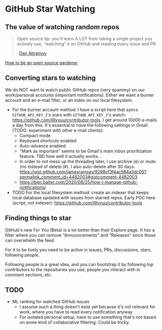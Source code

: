 # GitHub Star Watching

## The value of watching random repos

> Open source tip: you’ll learn A LOT from taking a single project you actively use, “watching” it on GitHub and reading every issue and PR.
>
> -[Dan Abramov](https://twitter.com/dan_abramov/status/819555257055322112)

[How to be an open source gardener](https://steveklabnik.com/writing/how-to-be-an-open-source-gardener)

## Converting stars to watching
We do NOT want to watch public GitHub repos (very spammy) on our work/personal accounts (important notifications). Either we want a burner account and an e-mail filter, or an index on our local filesystem.

* For the burner account method: I have a script here that syncs `GITHUB_API_KEY_1`'s stars with `GITHUB_API_KEY_2`'s watch: https://github.com/llllvvuu/contributor-tools. I get around 10000 e-mails a day from this. It's essential to have the following settings in Gmail (TODO: experiment with other e-mail clients):
  - Compact mode
  - Keyboard shortcuts enabled
  - Auto-advance enabled
  - "Mark as important" seems to be Gmail's main inbox prioritization feature. TBD how well it actually works...
  - In order to not mess up the threading later, I use archive (e) or mute (m) instead of delete (#). I also auto-delete after 30 days: https://gist.github.com/jamesramsay/9298cf3f4ac584a3dc05?permalink_comment_id=4482003#gistcomment-4482003
  - https://ben.balter.com/2020/08/25/how-i-manage-github-notifications/
* TODO For the local filesystem method: create an indexer that keeps local database updated with issues from starred repos. Early POC here (script, not indexer): https://github.com/llllvvuu/contributor-tools

## Finding things to star
GitHub's new For You (Beta) is a lot better than their Explore page. It has a filter where you can remove "Announcements" and "Releases" since those can overwhelm the feed.

For it to be lively you need to be active in issues, PRs, discussions, stars, following people.

Following people is a great idea, and you can bootstrap it by following top contributors to the repositories you use, people you interact with in comment sections, etc.

## TODO
* ML ranking for watched GitHub issues
  * I assume such a thing doesn't exist yet because it's not relevant for work, where you have to read every notification anyway
  * For isolated personal setup, have to use something that's *not* based on some kind of collaborative filtering. Could be tricky.
